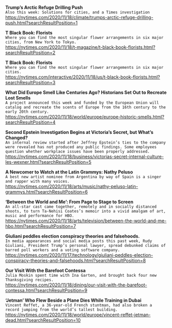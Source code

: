 **Trump’s Arctic Refuge Drilling Push**\
`Also this week: Solutions for cities, and a Times investigation`\
https://nytimes.com/2020/11/18/climate/trumps-arctic-refuge-drilling-push.html?searchResultPosition=1

**T Black Book: Florists**\
`Where you can find the most singular flower arrangements in six major cities, from New York to Tokyo.`\
https://nytimes.com/2020/11/18/t-magazine/t-black-book-florists.html?searchResultPosition=2

**T Black Book: Florists**\
`Where you can find the most singular flower arrangements in six major cities.`\
https://nytimes.com/interactive/2020/11/18/us/t-black-book-florists.html?searchResultPosition=3

**What Did Europe Smell Like Centuries Ago? Historians Set Out to Recreate Lost Smells**\
`A project announced this week and funded by the European Union will catalog and recreate the scents of Europe from the 16th century to the early 20th century.`\
https://nytimes.com/2020/11/18/world/europe/europe-historic-smells.html?searchResultPosition=4

**Second Epstein Investigation Begins at Victoria’s Secret, but What’s Changed?**\
`An internal review started after Jeffrey Epstein’s ties to the company were revealed has not produced any public findings. Some employees question whether workplace issues have been properly addressed.`\
https://nytimes.com/2020/11/18/business/victorias-secret-internal-culture-les-wexner.html?searchResultPosition=5

**A Newcomer to Watch at the Latin Grammys: Nathy Peluso**\
`A best new artist nominee from Argentina by way of Spain is a singer and rapper with many voices.`\
https://nytimes.com/2020/11/18/arts/music/nathy-peluso-latin-grammys.html?searchResultPosition=6

**‘Between the World and Me’: From Page to Stage to Screen**\
`An all-star cast came together, remotely and in socially distanced shoots, to turn Ta-Nehisi Coates’s memoir into a vivid amalgam of art, music and performance for HBO.`\
https://nytimes.com/2020/11/18/arts/television/between-the-world-and-me-hbo.html?searchResultPosition=7

**Giuliani peddles election conspiracy theories and falsehoods.**\
`In media appearances and social media posts this past week, Rudy Giuliani, President Trump’s personal lawyer, spread debunked claims of barred poll workers and a voting software company.`\
https://nytimes.com/2020/11/17/technology/giuliani-peddles-election-conspiracy-theories-and-falsehoods.html?searchResultPosition=8

**Our Visit With the Barefoot Contessa**\
`Julia Moskin spent time with Ina Garten, and brought back four new Thanksgiving recipes.`\
https://nytimes.com/2020/11/18/dining/our-visit-with-the-barefoot-contessa.html?searchResultPosition=9

**‘Jetman’ Who Flew Beside a Plane Dies While Training in Dubai**\
`Vincent Reffet, a 36-year-old French stuntman, had also broken a record jumping from the world’s tallest building.`\
https://nytimes.com/2020/11/18/world/europe/vincent-reffet-jetman-dead.html?searchResultPosition=10

